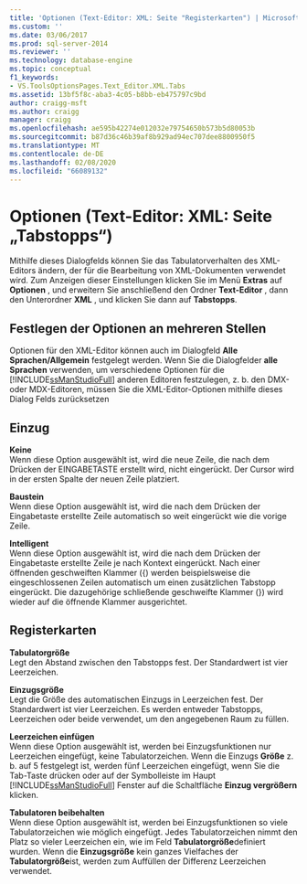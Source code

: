 ```yaml
---
title: 'Optionen (Text-Editor: XML: Seite "Registerkarten") | Microsoft-Dokumentation'
ms.custom: ''
ms.date: 03/06/2017
ms.prod: sql-server-2014
ms.reviewer: ''
ms.technology: database-engine
ms.topic: conceptual
f1_keywords:
- VS.ToolsOptionsPages.Text_Editor.XML.Tabs
ms.assetid: 13bf5f8c-aba3-4c05-b8bb-eb475797c9bd
author: craigg-msft
ms.author: craigg
manager: craigg
ms.openlocfilehash: ae595b42274e012032e79754650b573b5d80053b
ms.sourcegitcommit: b87d36c46b39af8b929ad94ec707dee8800950f5
ms.translationtype: MT
ms.contentlocale: de-DE
ms.lasthandoff: 02/08/2020
ms.locfileid: "66089132"
---
```

# <a name="options-text-editorxmltabs-page"></a>Optionen (Text-Editor: XML: Seite „Tabstopps“)
  Mithilfe dieses Dialogfelds können Sie das Tabulatorverhalten des XML-Editors ändern, der für die Bearbeitung von XML-Dokumenten verwendet wird. Zum Anzeigen dieser Einstellungen klicken Sie im Menü **Extras** auf **Optionen** , und erweitern Sie anschließend den Ordner **Text-Editor** , dann den Unterordner **XML** , und klicken Sie dann auf **Tabstopps**.  
  
## <a name="setting-options-in-multiple-locations"></a>Festlegen der Optionen an mehreren Stellen  
 Optionen für den XML-Editor können auch im Dialogfeld **Alle Sprachen/Allgemein** festgelegt werden. Wenn Sie die Dialogfelder **alle Sprachen** verwenden, um verschiedene Optionen für die [!INCLUDE[ssManStudioFull](../includes/ssmanstudiofull-md.md)] anderen Editoren festzulegen, z. b. den DMX-oder MDX-Editoren, müssen Sie die XML-Editor-Optionen mithilfe dieses Dialog Felds zurücksetzen  
  
## <a name="indenting"></a>Einzug  
 **Keine**  
 Wenn diese Option ausgewählt ist, wird die neue Zeile, die nach dem Drücken der EINGABETASTE erstellt wird, nicht eingerückt. Der Cursor wird in der ersten Spalte der neuen Zeile platziert.  
  
 **Baustein**  
 Wenn diese Option ausgewählt ist, wird die nach dem Drücken der Eingabetaste erstellte Zeile automatisch so weit eingerückt wie die vorige Zeile.  
  
 **Intelligent**  
 Wenn diese Option ausgewählt ist, wird die nach dem Drücken der Eingabetaste erstellte Zeile je nach Kontext eingerückt. Nach einer öffnenden geschweiften Klammer ({) werden beispielsweise die eingeschlossenen Zeilen automatisch um einen zusätzlichen Tabstopp eingerückt. Die dazugehörige schließende geschweifte Klammer (}) wird wieder auf die öffnende Klammer ausgerichtet.  
  
## <a name="tabs"></a>Registerkarten  
 **Tabulatorgröße**  
 Legt den Abstand zwischen den Tabstopps fest. Der Standardwert ist vier Leerzeichen.  
  
 **Einzugsgröße**  
 Legt die Größe des automatischen Einzugs in Leerzeichen fest. Der Standardwert ist vier Leerzeichen. Es werden entweder Tabstopps, Leerzeichen oder beide verwendet, um den angegebenen Raum zu füllen.  
  
 **Leerzeichen einfügen**  
 Wenn diese Option ausgewählt ist, werden bei Einzugsfunktionen nur Leerzeichen eingefügt, keine Tabulatorzeichen. Wenn die Einzugs **Größe** z. b. auf 5 festgelegt ist, werden fünf Leerzeichen eingefügt, wenn Sie die Tab-Taste drücken oder auf der Symbolleiste im Haupt [!INCLUDE[ssManStudioFull](../includes/ssmanstudiofull-md.md)] Fenster auf die Schaltfläche **Einzug vergrößern** klicken.  
  
 **Tabulatoren beibehalten**  
 Wenn diese Option ausgewählt ist, werden bei Einzugsfunktionen so viele Tabulatorzeichen wie möglich eingefügt. Jedes Tabulatorzeichen nimmt den Platz so vieler Leerzeichen ein, wie im Feld **Tabulatorgröße**definiert wurden. Wenn die **Einzugsgröße** kein ganzes Vielfaches der **Tabulatorgröße**ist, werden zum Auffüllen der Differenz Leerzeichen verwendet.  
  
  
